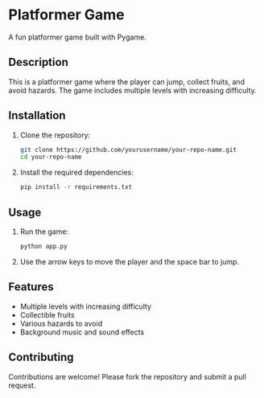 # Platformer Game

A fun platformer game built with Pygame.

## Description

This is a platformer game where the player can jump, collect fruits, and avoid hazards. The game includes multiple levels with increasing difficulty.

## Installation

1. Clone the repository:
    ```sh
    git clone https://github.com/yourusername/your-repo-name.git
    cd your-repo-name
    ```

2. Install the required dependencies:
    ```sh
    pip install -r requirements.txt
    ```

## Usage

1. Run the game:
    ```sh
    python app.py
    ```

2. Use the arrow keys to move the player and the space bar to jump.

## Features

- Multiple levels with increasing difficulty
- Collectible fruits
- Various hazards to avoid
- Background music and sound effects

## Contributing

Contributions are welcome! Please fork the repository and submit a pull request.
